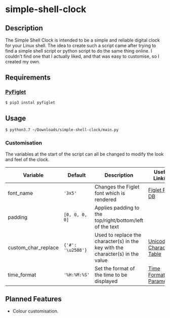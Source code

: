 # simple-shell-clock

## Description

The Simple Shell Clock is intended to be a simple and reliable digital clock for your Linux shell. The idea to create such a script came after trying to find a simple shell script or python script to do the same thing online. I couldn't find one that I actually liked, and that was easy to customise, so I created my own.

## Requirements

### [PyFiglet](https://pypi.org/project/pyfiglet/)

```bash
$ pip3 instal pyfiglet
```

## Usage

```bash
$ python3.7 ~/Downloads/simple-shell-clock/main.py
```

### Customisation

The variables at the start of the script can all be changed to modify the look and feel of the clock.

| Variable            	| Default                  	| Description                                                                    	| Useful Link(s)                                       	|
|---------------------	|--------------------------	|--------------------------------------------------------------------------------	|------------------------------------------------------	|
| font_name           	|   ``` '3x5'  ```         	| Changes the Figlet font which is rendered                                      	| [Figlet Font DB](http://www.figlet.org/fontdb.cgi)   	|
| padding             	|  ``` [0, 0, 0, 0] ```    	| Applies padding to the top/right/bottom/left of the text                       	|                                                      	|
| custom_char_replace 	|  ``` {'#': '\u2588'} ``` 	| Used to replace the character(s) in the key with the character(s) in the value 	| [Unicode Character Table](https://unicode-table.com) 	|
| time_format         	|  ``` '%H:%M:%S' ```      	| Set the format of the time to be displayed                                     	| [Time Formatting Parameters](http://strftime.org/)   	|

## Planned Features

- Colour customisation.
